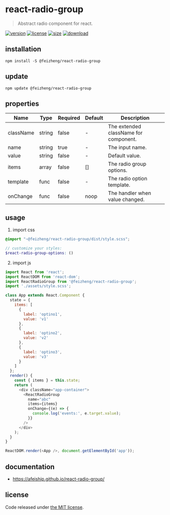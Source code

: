 # react-radio-group
> Abstract radio component for react.

[![version][version-image]][version-url]
[![license][license-image]][license-url]
[![size][size-image]][size-url]
[![download][download-image]][download-url]

## installation
```shell
npm install -S @feizheng/react-radio-group
```

## update
```shell
npm update @feizheng/react-radio-group
```

## properties
| Name      | Type   | Required | Default | Description                           |
| --------- | ------ | -------- | ------- | ------------------------------------- |
| className | string | false    | -       | The extended className for component. |
| name      | string | true     | -       | The input name.                       |
| value     | string | false    | -       | Default value.                        |
| items     | array  | false    | []      | The radio group options.              |
| template  | func   | false    | -       | The radio option template.            |
| onChange  | func   | false    | noop    | The handler when value changed.       |


## usage
1. import css
  ```scss
  @import "~@feizheng/react-radio-group/dist/style.scss";

  // customize your styles:
  $react-radio-group-options: ()
  ```
2. import js
  ```js
  import React from 'react';
  import ReactDOM from 'react-dom';
  import ReactRadioGroup from '@feizheng/react-radio-group';
  import './assets/style.scss';

  class App extends React.Component {
    state = {
      items: [
        {
          label: 'optino1',
          value: 'v1'
        },
        {
          label: 'optino2',
          value: 'v2'
        },
        {
          label: 'optino3',
          value: 'v3'
        }
      ]
    };
    render() {
      const { items } = this.state;
      return (
        <div className="app-container">
          <ReactRadioGroup
            name="abc"
            items={items}
            onChange={(e) => {
              console.log('events:', e.target.value);
            }}
          />
        </div>
      );
    }
  }

  ReactDOM.render(<App />, document.getElementById('app'));

  ```

## documentation
- https://afeiship.github.io/react-radio-group/


## license
Code released under [the MIT license](https://github.com/afeiship/react-radio-group/blob/master/LICENSE.txt).

[version-image]: https://img.shields.io/npm/v/@feizheng/react-radio-group
[version-url]: https://npmjs.org/package/@feizheng/react-radio-group

[license-image]: https://img.shields.io/npm/l/@feizheng/react-radio-group
[license-url]: https://github.com/afeiship/react-radio-group/blob/master/LICENSE.txt

[size-image]: https://img.shields.io/bundlephobia/minzip/@feizheng/react-radio-group
[size-url]: https://github.com/afeiship/react-radio-group/blob/master/dist/react-radio-group.min.js

[download-image]: https://img.shields.io/npm/dm/@feizheng/react-radio-group
[download-url]: https://www.npmjs.com/package/@feizheng/react-radio-group

